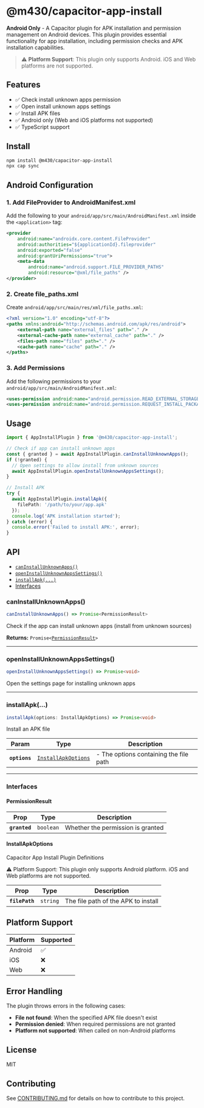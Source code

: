 # @m430/capacitor-app-install

**Android Only** - A Capacitor plugin for APK installation and permission management on Android devices. This plugin provides essential functionality for app installation, including permission checks and APK installation capabilities.

> ⚠️ **Platform Support**: This plugin only supports Android. iOS and Web platforms are not supported.

## Features

- ✅ Check install unknown apps permission
- ✅ Open install unknown apps settings
- ✅ Install APK files
- ✅ Android only (Web and iOS platforms not supported)
- ✅ TypeScript support

## Install

```bash
npm install @m430/capacitor-app-install
npx cap sync
```

## Android Configuration

### 1. Add FileProvider to AndroidManifest.xml

Add the following to your `android/app/src/main/AndroidManifest.xml` inside the `<application>` tag:

```xml
<provider
    android:name="androidx.core.content.FileProvider"
    android:authorities="${applicationId}.fileprovider"
    android:exported="false"
    android:grantUriPermissions="true">
    <meta-data
        android:name="android.support.FILE_PROVIDER_PATHS"
        android:resource="@xml/file_paths" />
</provider>
```

### 2. Create file_paths.xml

Create `android/app/src/main/res/xml/file_paths.xml`:

```xml
<?xml version="1.0" encoding="utf-8"?>
<paths xmlns:android="http://schemas.android.com/apk/res/android">
    <external-path name="external_files" path="." />
    <external-cache-path name="external_cache" path="." />
    <files-path name="files" path="." />
    <cache-path name="cache" path="." />
</paths>
```

### 3. Add Permissions

Add the following permissions to your `android/app/src/main/AndroidManifest.xml`:

```xml
<uses-permission android:name="android.permission.READ_EXTERNAL_STORAGE" />
<uses-permission android:name="android.permission.REQUEST_INSTALL_PACKAGES" />
```

## Usage

```typescript
import { AppInstallPlugin } from '@m430/capacitor-app-install';

// Check if app can install unknown apps
const { granted } = await AppInstallPlugin.canInstallUnknownApps();
if (!granted) {
  // Open settings to allow install from unknown sources
  await AppInstallPlugin.openInstallUnknownAppsSettings();
}

// Install APK
try {
  await AppInstallPlugin.installApk({
    filePath: '/path/to/your/app.apk'
  });
  console.log('APK installation started');
} catch (error) {
  console.error('Failed to install APK:', error);
}
```

## API

<docgen-index>

* [`canInstallUnknownApps()`](#caninstallunknownapps)
* [`openInstallUnknownAppsSettings()`](#openinstallunknownappssettings)
* [`installApk(...)`](#installapk)
* [Interfaces](#interfaces)

</docgen-index>

<docgen-api>
<!--Update the source file JSDoc comments and rerun docgen to update the docs below-->

### canInstallUnknownApps()

```typescript
canInstallUnknownApps() => Promise<PermissionResult>
```

Check if the app can install unknown apps (install from unknown sources)

**Returns:** <code>Promise&lt;<a href="#permissionresult">PermissionResult</a>&gt;</code>

--------------------


### openInstallUnknownAppsSettings()

```typescript
openInstallUnknownAppsSettings() => Promise<void>
```

Open the settings page for installing unknown apps

--------------------


### installApk(...)

```typescript
installApk(options: InstallApkOptions) => Promise<void>
```

Install an APK file

| Param         | Type                                                            | Description                            |
| ------------- | --------------------------------------------------------------- | -------------------------------------- |
| **`options`** | <code><a href="#installapkoptions">InstallApkOptions</a></code> | - The options containing the file path |

--------------------


### Interfaces


#### PermissionResult

| Prop          | Type                 | Description                       |
| ------------- | -------------------- | --------------------------------- |
| **`granted`** | <code>boolean</code> | Whether the permission is granted |


#### InstallApkOptions

Capacitor App Install Plugin Definitions

⚠️ Platform Support: This plugin only supports Android platform.
iOS and Web platforms are not supported.

| Prop           | Type                | Description                         |
| -------------- | ------------------- | ----------------------------------- |
| **`filePath`** | <code>string</code> | The file path of the APK to install |

</docgen-api>

## Platform Support

| Platform | Supported |
| -------- | --------- |
| Android  | ✅        |
| iOS      | ❌        |
| Web      | ❌        |

## Error Handling

The plugin throws errors in the following cases:

- **File not found**: When the specified APK file doesn't exist
- **Permission denied**: When required permissions are not granted
- **Platform not supported**: When called on non-Android platforms

## License

MIT

## Contributing

See [CONTRIBUTING.md](CONTRIBUTING.md) for details on how to contribute to this project.
